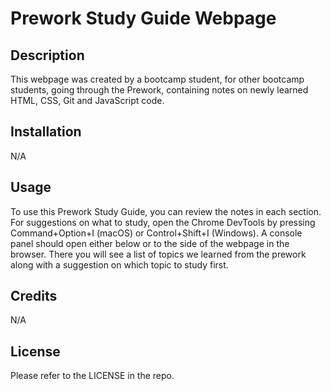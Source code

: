 # Prework Study Guide Webpage

## Description

This webpage was created by a bootcamp student, for other bootcamp students, going through the Prework, containing notes on newly learned HTML, CSS, Git and JavaScript code.

## Installation

N/A


## Usage

To use this Prework Study Guide, you can review the notes in each section. For suggestions on what to study, open the Chrome DevTools by pressing Command+Option+I (macOS) or Control+Shift+I (Windows). A console panel should open either below or to the side of the webpage in the browser. There you will see a list of topics we learned from the prework along with a suggestion on which topic to study first.


## Credits

N/A

## License

Please refer to the LICENSE in the repo.
